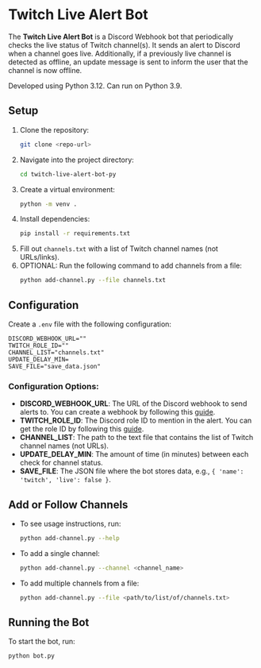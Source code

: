 # Twitch Live Alert Bot

The **Twitch Live Alert Bot** is a Discord Webhook bot that periodically checks the live status of Twitch channel(s). It sends an alert to Discord when a channel goes live. Additionally, if a previously live channel is detected as offline, an update message is sent to inform the user that the channel is now offline.

Developed using Python 3.12.
Can run on Python 3.9.

## Setup

1. Clone the repository:
   ```bash
   git clone <repo-url>
   ```
2. Navigate into the project directory:
   ```bash
   cd twitch-live-alert-bot-py
   ```
3. Create a virtual environment:
   ```bash
   python -m venv .
   ```
4. Install dependencies:
   ```bash
   pip install -r requirements.txt
   ```
5. Fill out `channels.txt` with a list of Twitch channel names (not URLs/links).
6. OPTIONAL: Run the following command to add channels from a file:
   ```bash
   python add-channel.py --file channels.txt
   ```

## Configuration

Create a `.env` file with the following configuration:

```
DISCORD_WEBHOOK_URL=""
TWITCH_ROLE_ID=""
CHANNEL_LIST="channels.txt"
UPDATE_DELAY_MIN=
SAVE_FILE="save_data.json"
```

### Configuration Options:
- **DISCORD_WEBHOOK_URL**: The URL of the Discord webhook to send alerts to. You can create a webhook by following this [guide](https://support.discord.com/hc/en-us/articles/228383668-Intro-to-Webhooks).
- **TWITCH_ROLE_ID**: The Discord role ID to mention in the alert. You can get the role ID by following this [guide](https://readybot.io/help/how-to/find-discord-user-and-role-ids).
- **CHANNEL_LIST**: The path to the text file that contains the list of Twitch channel names (not URLs).
- **UPDATE_DELAY_MIN**: The amount of time (in minutes) between each check for channel status.
- **SAVE_FILE**: The JSON file where the bot stores data, e.g., `{ 'name': 'twitch', 'live': false }`.

## Add or Follow Channels

- To see usage instructions, run:
  ```bash
  python add-channel.py --help
  ```

- To add a single channel:
  ```bash
  python add-channel.py --channel <channel_name>
  ```

- To add multiple channels from a file:
  ```bash
  python add-channel.py --file <path/to/list/of/channels.txt>
  ```

## Running the Bot

To start the bot, run:

```bash
python bot.py
```

